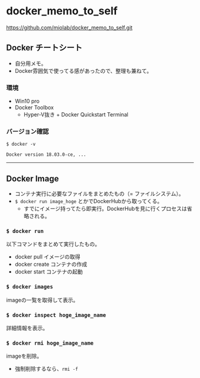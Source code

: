 # docker_memo_to_self

https://github.com/miolab/docker_memo_to_self.git

## Docker チートシート

* 自分用メモ。
* Docker雰囲気で使ってる感があったので、整理も兼ねて。

### 環境

- Win10 pro
- Docker Toolbox
  - Hyper-V抜き + Docker Quickstart Terminal

### バージョン確認

```
$ docker -v

Docker version 18.03.0-ce, ...
```

---

## Docker Image

- コンテナ実行に必要なファイルをまとめたもの（= ファイルシステム）。
- `$ docker run image_hoge` とかでDockerHubから取ってくる。
  - すでにイメージ持ってたら即実行。DockerHubを見に行くプロセスは省略される。

### `$ docker run`

以下コマンドをまとめて実行したもの。

- docker pull    イメージの取得
- docker create  コンテナの作成
- docker start   コンテナの起動

### `$ docker images`

imageの一覧を取得して表示。

### `$ docker inspect hoge_image_name`

詳細情報を表示。

### `$ docker rmi hoge_image_name`

imageを削除。

- 強制削除するなら、`rmi -f`

